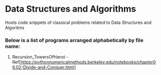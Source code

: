 # Data Structures and Algorithms
Hosts code snippets of classical problems related to Data Structures and Algoritms

### Below is a list of programs arranged alphabetically by file name:
1. Recursion_TowersOfHanoi - Ref[https://pythonnumericalmethods.berkeley.edu/notebooks/chapter06.02-Divide-and-Conquer.html]
